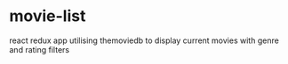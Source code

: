 # movie-list
react redux app utilising themoviedb to display current movies with genre and rating filters
